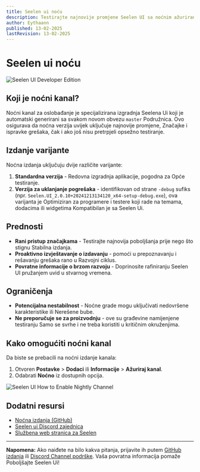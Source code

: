 ```yaml
---
title: Seelen ui noću
description: Testirajte najnovije promjene Seelen UI sa noćnim ažuriranjem kanala!
author: Eythaann
published: 13-02-2025
lastRevision: 13-02-2025
---
```


# Seelen ui noću

![Seelen UI Developer Edition](https://github.com/user-attachments/assets/76634b49-7b09-4ef2-9643-e93542309f5d)

## Koji je noćni kanal?

Noćni kanal za oslobađanje je specijalizirana izgradnja Seelena Ui koji je
automatski generirani sa svakom novom obvezu `master` Podružnica. Ovo osigurava
da noćna verzija uvijek uključuje najnovije promjene, Značajke i ispravke
grešaka, čak i ako još nisu pretrpjeli opsežno testiranje.

## Izdanje varijante

Noćna izdanja uključuju dvije različite varijante:

1. **Standardna verzija** - Redovna izgradnja aplikacije, pogodna za Opće
   testiranje.
2. **Verzija za uklanjanje pogrešaka** - identifikovan od strane `-debug` sufiks
   (npr. `Seelen.UI_2.0.10+20241213134120_x64-setup-debug.exe`), ova varijanta
   je Optimiziran za programere i testere koji rade na temama, dodacima ili
   widgetima Kompatibilan je sa Seelen Ui.

## Prednosti

- **Rani pristup značajkama** - Testirajte najnovija poboljšanja prije nego što
  stignu Stabilna izdanja.
- **Proaktivno izvještavanje o izdavanju** - pomoći u prepoznavanju i rešavanju
  grešaka rano u Razvojni ciklus.
- **Povratne informacije o brzom razvoju** - Doprinosite rafiniranju Seelen UI
  pružanjem uvid u stvarnog vremena.

## Ograničenja

- **Potencijalna nestabilnost** - Noćne grade mogu uključivati ​​nedovršene
  karakteristike ili Nerešene bube.
- **Ne preporučuje se za proizvodnju** - ove su građevine namijenjene testiranju
  Samo se svrhe i ne treba koristiti u kritičnim okruženjima.

## Kako omogućiti noćni kanal

Da biste se prebacili na noćni izdanje kanala:

1. Otvoren **Postavke** > **Dodaci** ili **Informacije** > **Ažuriraj kanal**.
2. Odabrati **Noćno** iz dostupnih opcija.

![Seelen UI How to Enable Nightly Channel](https://github.com/user-attachments/assets/ae88aeac-98cc-4424-a9e7-fb59740b694e)

## Dodatni resursi

- [Noćna izdanja (GitHub)](https://github.com/eythaann/Seelen-UI/releases/tag/nightly)
- [Seelen ui Discord zajednica](https://discord.gg/ABfASx5ZAJ)
- [Službena web stranica za Seelen](https://seelen.io)

---

**Napomena:** Ako naiđete na bilo kakva pitanja, prijavite ih putem
[GitHub izdanja](https://github.com/eythaann/Seelen-UI/issues) ili
[Discord Channel podrške](https://discord.gg/ABfASx5ZAJ). Vaša povratna
informacija pomaže Poboljšajte Seelen Ui!
